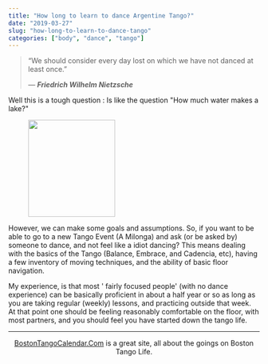 ```yaml
---
title: "How long to learn to dance Argentine Tango?"
date: "2019-03-27"
slug: "how-long-to-learn-to-dance-tango"
categories: ["body", "dance", "tango"]
---
```


<!-- wp:quote -->
<blockquote class="wp-block-quote"><p>“We should consider every day lost on which we have not danced at least once.” </p><cite><em>― </em><strong>Friedrich Wilhelm Nietzsche</strong></cite></blockquote>
<!-- /wp:quote -->

<!-- wp:paragraph {"fontSize":"medium"} -->
<p class="has-medium-font-size">Well this is a tough question : Is like the question  "How much water makes a lake?" </p>
<!-- /wp:paragraph -->

<!-- wp:image {"align":"right", "width":174,"height":194} -->
<div class="wp-block-image"><figure class="alignright is-resized"><img src="http://hubpreview.6qube.com/users/u156/156431/gallery/gallery-7.jpg" alt="" width="174" height="194"/></figure></div>
<!-- /wp:image -->

<!-- wp:paragraph -->
<p>However, we can make some goals and assumptions. So, if you want to be able to go to a new Tango Event (A Milonga) and ask (or be asked by) someone to dance, and not feel like a idiot dancing? This means dealing with the basics of the Tango (Balance, Embrace, and Cadencia, etc), having a few inventory of moving techniques, and the ability of basic floor navigation. </p>
<!-- /wp:paragraph -->

<!-- wp:paragraph -->
<p>My experience, is that most ' fairly focused people' (with no dance experience) can be basically proficient in about a half year or so as long as you are taking regular (weekly) lessons, and practicing outside that week. At that point one should be feeling reasonably comfortable on the floor, with most partners, and you should feel you have started down the tango life.</p>
<!-- /wp:paragraph -->

<!-- wp:separator -->
<hr class="wp-block-separator"/>
<!-- /wp:separator -->

<!-- wp:paragraph {"align":"center"} -->
<p style="text-align:center"><a href="http://BostonTangoCalendar.com">BostonTangoCalendar.Com</a> is a great site, all about the goings on Boston Tango Life. </p>
<!-- /wp:paragraph -->
